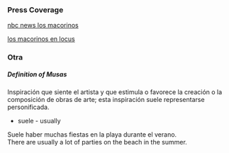 
### Press Coverage

[nbc news los macorinos](https://www.nbcnews.com/news/latino/stirring-tribute-latin-american-music-legends-natalia-lafourcade-s-musas-n762991)

[los macorinos en locus](https://comunicacion.uaa.mx/revista/index.php/2019/02/19/quienes-son-los-macorinos/)

### Otra

##### Definition of Musas
Inspiración que siente el artista y que estimula o favorece la creación o la composición de obras de arte; esta inspiración suele representarse personificada.

* suele - usually

Suele haber muchas fiestas en la playa durante el verano.  
There are usually a lot of parties on the beach in the summer.
